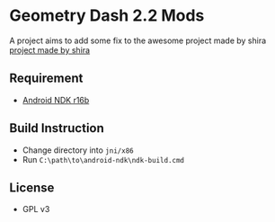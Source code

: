 # Geometry Dash 2.2 Mods

A project aims to add some fix to the awesome project made by shira [project made by shira](https://github.com/NtTuna/GD-Editor-Leak)

## Requirement
- [Android NDK r16b](https://github.com/android/ndk/wiki/Unsupported-Downloads)

## Build Instruction
- Change directory into `jni/x86`
- Run `C:\path\to\android-ndk\ndk-build.cmd`

## License
- GPL v3
